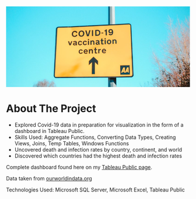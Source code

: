 ![App Screenshot](resized.jpg)

# About The Project
- Explored Covid-19 data in preparation for visualization in the form of a dashboard in Tableau Public.
- Skills Used: Aggregate Functions, Converting Data Types, Creating Views, Joins, Temp Tables, Windows Functions
- Uncovered death and infection rates by country, continent, and world
- Discovered which countries had the highest death and infection rates

Complete dashboard found here on my [Tableau Public page](https://public.tableau.com/app/profile/will.nguyen/viz/Covid-19Visualization_16336779056520/Dashboard1).

Data taken from [ourworldindata.org](https://ourworldindata.org/covid-deaths)

Technologies Used: Microsoft SQL Server, Microsoft Excel, Tableau Public
